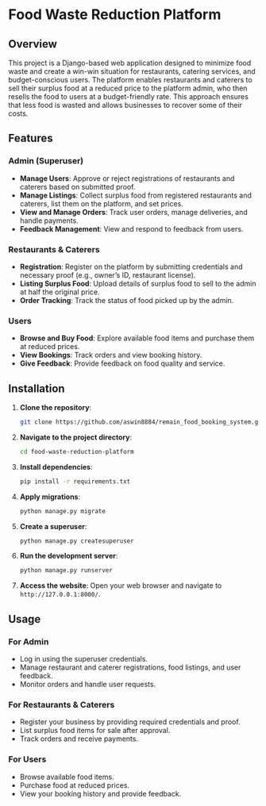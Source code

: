 ﻿
# Food Waste Reduction Platform

## Overview

This project is a Django-based web application designed to minimize food waste and create a win-win situation for restaurants, catering services, and budget-conscious users. The platform enables restaurants and caterers to sell their surplus food at a reduced price to the platform admin, who then resells the food to users at a budget-friendly rate. This approach ensures that less food is wasted and allows businesses to recover some of their costs.

## Features

### Admin (Superuser)
- **Manage Users**: Approve or reject registrations of restaurants and caterers based on submitted proof.
- **Manage Listings**: Collect surplus food from registered restaurants and caterers, list them on the platform,  and set prices.
- **View and Manage Orders**: Track user orders, manage deliveries, and handle payments.
- **Feedback Management**: View and respond to feedback from users.

### Restaurants & Caterers
- **Registration**: Register on the platform by submitting credentials and necessary proof (e.g., owner’s ID, restaurant license).
- **Listing Surplus Food**: Upload details of surplus food to sell to the admin at half the original price.
- **Order Tracking**: Track the status of food picked up by the admin.

### Users
- **Browse and Buy Food**: Explore available food items and purchase them at reduced prices.
- **View Bookings**: Track orders and view booking history.
- **Give Feedback**: Provide feedback on food quality and service.

## Installation

1. **Clone the repository**:
   ```bash
   git clone https://github.com/aswin8884/remain_food_booking_system.git
   ```

2. **Navigate to the project directory**:
   ```bash
   cd food-waste-reduction-platform
   ```

3. **Install dependencies**:
   ```bash
   pip install -r requirements.txt
   ```

4. **Apply migrations**:
   ```bash
   python manage.py migrate
   ```

5. **Create a superuser**:
   ```bash
   python manage.py createsuperuser
   ```

6. **Run the development server**:
   ```bash
   python manage.py runserver
   ```

7. **Access the website**:
   Open your web browser and navigate to `http://127.0.0.1:8000/`.

## Usage

### For Admin
- Log in using the superuser credentials.
- Manage restaurant and caterer registrations, food listings, and user feedback.
- Monitor orders and handle user requests.

### For Restaurants & Caterers
- Register your business by providing required credentials and proof.
- List surplus food items for sale after approval.
- Track orders and receive payments.

### For Users
- Browse available food items.
- Purchase food at reduced prices.
- View your booking history and provide feedback.



